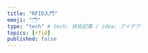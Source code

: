 ```yaml
---
title: "RFID入門"
emoji: "🗂"
type: "tech" # tech: 技術記事 / idea: アイデア
topics: [rfid]
published: false
---
```

